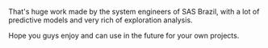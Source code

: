 That's huge work made by the system engineers of SAS Brazil, with a lot of predictive models and very rich of exploration analysis.

Hope you guys enjoy and can use in the future for your own projects.
